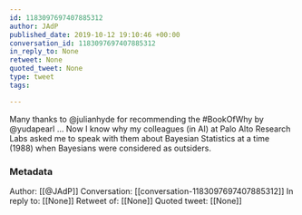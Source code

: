 ```yaml
---
id: 1183097697407885312
author: JAdP
published_date: 2019-10-12 19:10:46 +00:00
conversation_id: 1183097697407885312
in_reply_to: None
retweet: None
quoted_tweet: None
type: tweet
tags:

---
```


Many thanks to @julianhyde for recommending the #BookOfWhy by @yudapearl … Now I know why my colleagues (in AI) at Palo Alto Research Labs asked me to speak with them about Bayesian Statistics at a time (1988) when Bayesians were considered as outsiders.

### Metadata

Author: [[@JAdP]]
Conversation: [[conversation-1183097697407885312]]
In reply to: [[None]]
Retweet of: [[None]]
Quoted tweet: [[None]]
